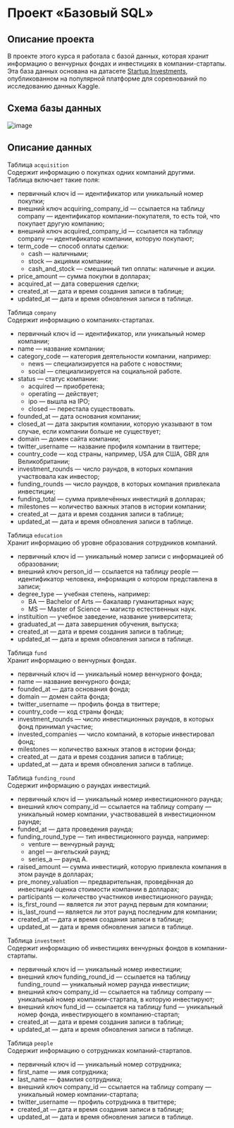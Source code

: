 # Проект «Базовый SQL»

## Описание проекта

В проекте этого курса я работала с базой данных, которая хранит информацию о венчурных фондах и инвестициях в компании-стартапы. Эта база данных основана на датасете [Startup Investments](https://www.kaggle.com/datasets/justinas/startup-investments), опубликованном на популярной платформе для соревнований по исследованию данных Kaggle. 

## Схема базы данных
![image](https://user-images.githubusercontent.com/108632723/185813664-50fba8ec-878f-4f53-bb01-586a83b0fb69.png)

## Описание данных  

Таблица `acquisition`  
Содержит информацию о покупках одних компаний другими.  
Таблица включает такие поля:  
- первичный ключ id — идентификатор или уникальный номер покупки;  
- внешний ключ acquiring_company_id — ссылается на таблицу company — идентификатор компании-покупателя, то есть той, что покупает другую компанию;  
- внешний ключ acquired_company_id — ссылается на таблицу company — идентификатор компании, которую покупают;  
- term_code — способ оплаты сделки:  
  - cash — наличными;  
  - stock — акциями компании;  
  - cash_and_stock — смешанный тип оплаты: наличные и акции.  
- price_amount — сумма покупки в долларах;  
- acquired_at — дата совершения сделки;  
- created_at — дата и время создания записи в таблице;  
- updated_at — дата и время обновления записи в таблице.  

Таблица `company`  
Содержит информацию о компаниях-стартапах.  
- первичный ключ id — идентификатор, или уникальный номер компании;  
- name — название компании;  
- category_code — категория деятельности компании, например:  
  - news — специализируется на работе с новостями;  
  - social — специализируется на социальной работе.  
- status — статус компании:   
  - acquired — приобретена;   
  - operating — действует;  
  - ipo — вышла на IPO;  
  - closed — перестала существовать.  
- founded_at — дата основания компании;  
- closed_at — дата закрытия компании, которую указывают в том случае, если компании больше не существует;  
- domain — домен сайта компании;  
- twitter_username — название профиля компании в твиттере;  
- country_code — код страны, например, USA для США, GBR для Великобритании;  
- investment_rounds — число раундов, в которых компания участвовала как инвестор;  
- funding_rounds — число раундов, в которых компания привлекала инвестиции;  
- funding_total — сумма привлечённых инвестиций в долларах;  
- milestones — количество важных этапов в истории компании;  
- created_at — дата и время создания записи в таблице;  
- updated_at — дата и время обновления записи в таблице.  

Таблица `education`  
Хранит информацию об уровне образования сотрудников компаний.  
- первичный ключ id — уникальный номер записи с информацией об образовании;  
- внешний ключ person_id — ссылается на таблицу people — идентификатор человека, информация о котором представлена в записи;  
- degree_type — учебная степень, например:  
  - BA — Bachelor of Arts — бакалавр гуманитарных наук;  
  - MS — Master of Science — магистр естественных наук.  
- instituition — учебное заведение, название университета;  
- graduated_at — дата завершения обучения, выпуска;  
- created_at — дата и время создания записи в таблице;  
- updated_at — дата и время обновления записи в таблице.  

Таблица `fund`  
Хранит информацию о венчурных фондах.  
- первичный ключ id — уникальный номер венчурного фонда;  
- name — название венчурного фонда;  
- founded_at — дата основания фонда;  
- domain — домен сайта фонда;   
- twitter_username — профиль фонда в твиттере;  
- country_code — код страны фонда;  
- investment_rounds — число инвестиционных раундов, в которых фонд принимал участие;  
- invested_companies — число компаний, в которые инвестировал фонд;  
- milestones — количество важных этапов в истории фонда;  
- created_at — дата и время создания записи в таблице;  
- updated_at — дата и время обновления записи в таблице.  

Таблица `funding_round`  
Содержит информацию о раундах инвестиций.  
- первичный ключ id — уникальный номер инвестиционного раунда;  
- внешний ключ company_id — ссылается на таблицу company — уникальный номер компании, участвовавшей в инвестиционном раунде;  
- funded_at — дата проведения раунда;  
- funding_round_type — тип инвестиционного раунда, например:  
  - venture — венчурный раунд;   
  - angel — ангельский раунд;  
  - series_a — раунд А.  
- raised_amount — сумма инвестиций, которую привлекла компания в этом раунде в долларах;  
- pre_money_valuation — предварительная, проведённая до инвестиций оценка стоимости компании в долларах;  
- participants — количество участников инвестиционного раунда;  
- is_first_round — является ли этот раунд первым для компании;  
- is_last_round — является ли этот раунд последним для компании;  
- created_at — дата и время создания записи в таблице;  
- updated_at — дата и время обновления записи в таблице.  

Таблица `investment`  
Содержит информацию об инвестициях венчурных фондов в компании-стартапы.  
- первичный ключ id — уникальный номер инвестиции;  
- внешний ключ funding_round_id — ссылается на таблицу funding_round — уникальный номер раунда инвестиции;  
- внешний ключ company_id — ссылается на таблицу company — уникальный номер компании-стартапа, в которую инвестируют;  
- внешний ключ fund_id — ссылается на таблицу fund — уникальный номер фонда, инвестирующего в компанию-стартап;  
- created_at — дата и время создания записи в таблице;  
- updated_at — дата и время обновления записи в таблице.  

Таблица `people`  
Содержит информацию о сотрудниках компаний-стартапов.  
- первичный ключ id — уникальный номер сотрудника;  
- first_name — имя сотрудника;  
- last_name — фамилия сотрудника;  
- внешний ключ company_id — ссылается на таблицу company — уникальный номер компании-стартапа;  
- twitter_username — профиль сотрудника в твиттере;  
- created_at — дата и время создания записи в таблице;  
- updated_at — дата и время обновления записи в таблице.  
